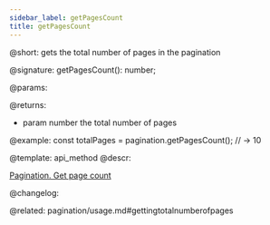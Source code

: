 ```yaml
---
sidebar_label: getPagesCount
title: getPagesCount
---          
```


@short: gets the total number of pages in the pagination

@signature: getPagesCount(): number;


@params:


@returns:
- param	number      the total number of pages


@example:
const totalPages = pagination.getPagesCount();
// -> 10


@template: api_method
@descr:

[Pagination. Get page count](https://snippet.dhtmlx.com/k5j6acc5)



@changelog:

@related: pagination/usage.md#gettingtotalnumberofpages
